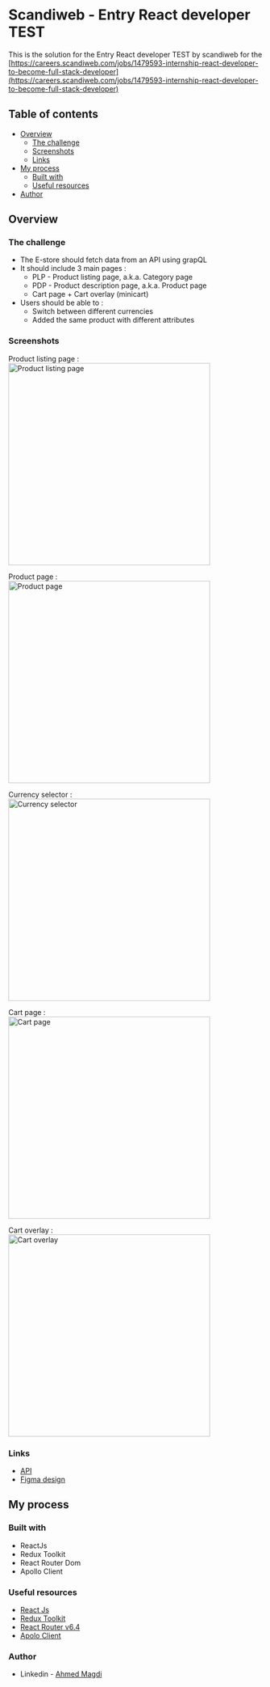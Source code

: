 # Scandiweb - Entry React developer TEST

This is the solution for the Entry React developer TEST by scandiweb for the [https://careers.scandiweb.com/jobs/1479593-internship-react-developer-to-become-full-stack-developer](https://careers.scandiweb.com/jobs/1479593-internship-react-developer-to-become-full-stack-developer)

## Table of contents

-   [Overview](#overview)
    -   [The challenge](#the-challenge)
    -   [Screenshots](#screenshots)
    -   [Links](#links)
-   [My process](#my-process)
    -   [Built with](#built-with)
    -   [Useful resources](#useful-resources)
-   [Author](#author)

## Overview

### The challenge

-   The E-store should fetch data from an API using grapQL
-   It should include 3 main pages :
    -   PLP - Product listing page, a.k.a. Category page
    -   PDP - Product description page, a.k.a. Product page
    -   Cart page + Cart overlay (minicart)
-   Users should be able to :
    -   Switch between different currencies
    -   Added the same product with different attributes

### Screenshots

Product listing page : <br>
<img alt="Product listing page" src="https://i.ibb.co/z71hywG/PLP-ALL.png" height="400" />

Product page : <br>
<img alt="Product page" src="https://i.ibb.co/tJV98Rd/product.png" height="400" />

Currency selector : <br>
<img alt="Currency selector" src="https://i.ibb.co/ZJJ5Krj/currency.png" height="400" />

Cart page : <br>
<img alt="Cart page" src="https://i.ibb.co/98KhtPc/cart.png" height="400" />

Cart overlay : <br>
<img alt="Cart overlay" src="https://i.ibb.co/yQVxwTm/cart-Overlay.png" height="400" />

### Links

-   [API](https://github.com/scandiweb/junior-react-endpoint)
-   [Figma design](<https://www.figma.com/file/MSyCAqVy1UgNap0pvqH6H3/Junior-Frontend-Test-Designs-(Public)?node-id=0%3A1>)

## My process

### Built with

-   ReactJs
-   Redux Toolkit
-   React Router Dom
-   Apollo Client

### Useful resources

-   [React Js](https://reactjs.org/)
-   [Redux Toolkit](https://redux-toolkit.js.org/introduction/getting-started)
-   [React Router v6.4](https://reactrouter.com/en/6.4.3)
-   [Apolo Client](https://www.apollographql.com/docs/react/)

### Author

-   Linkedin - [Ahmed Magdi](http://linkedin.com/in/imegz)
